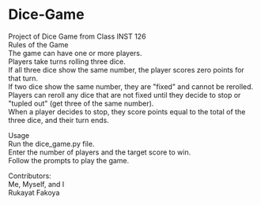 # Dice-Game
Project of Dice Game from Class INST 126        
Rules of the Game        
The game can have one or more players.        
Players take turns rolling three dice.        
If all three dice show the same number, the player scores zero points for that turn.        
If two dice show the same number, they are "fixed" and cannot be rerolled.        
Players can reroll any dice that are not fixed until they decide to stop or "tupled out" (get three of the same number).        
When a player decides to stop, they score points equal to the total of the three dice, and their turn ends.        


Usage        
    Run the dice_game.py file.        
    Enter the number of players and the target score to win.        
    Follow the prompts to play the game.        

Contributors:        
    Me, Myself, and I        
    Rukayat Fakoya        
